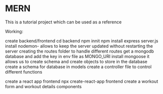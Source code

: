 # MERN

This is a tutorial project which can be used as a reference

Working:

create backend/frontend
cd backend
npm innit
npm install express
server.js
install nodemon- allows to keep the server updated without restarting the server
creating the routes folder to handle different routes
get a mongodb database and add the key in env file as MONGO_URI
install mongoose it allows us to create schema and create objects to store in the database
create a schema for database in models
create a controller file to control different functions

create a react app frontend npx create-react-app frontend
create a workout form and workout details components
